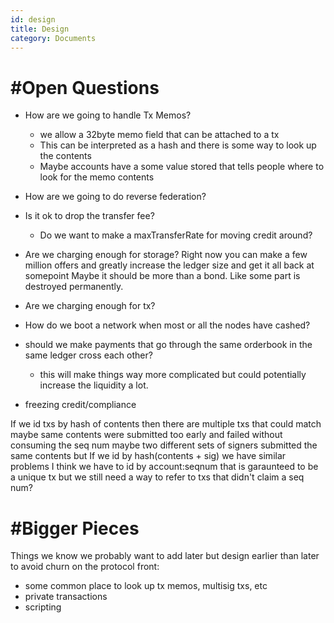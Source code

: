 ```yaml
---
id: design
title: Design
category: Documents
---
```

#Open Questions
==============
- How are we going to handle Tx Memos?
	- we allow a 32byte memo field that can be attached to a tx
	- This can be interpreted as a hash and there is some way to look up the contents
	- Maybe accounts have a some value stored that tells people where to look for the memo contents

- How are we going to do reverse federation?


- Is it ok to drop the transfer fee?
	- Do we want to make a maxTransferRate for moving credit around?


- Are we charging enough for storage?
	Right now you can make a few million offers and greatly increase
		the ledger size and get it all back at somepoint
	Maybe it should be more than a bond. Like some part is destroyed permanently.

- Are we charging enough for tx?

- How do we boot a network when most or all the nodes have cashed?

- should we make payments that go through the same orderbook in the same ledger cross each other?
	- this will make things way more complicated but could potentially increase the liquidity a lot.
- freezing credit/compliance


If we id txs by hash of contents then there are multiple txs that could match
 maybe same contents were submitted too early and failed without consuming the seq num
 maybe two different sets of signers submitted the same contents
 but
 If we id by hash(contents + sig) we have similar problems
 I think we have to id by account:seqnum that is garaunteed to be a unique tx
 but we still need a way to refer to txs that didn't claim a seq num?


#Bigger Pieces
================
Things we know we probably want to add later but design earlier than later
to avoid churn on the protocol front:
- some common place to look up tx memos, multisig txs, etc
- private transactions
- scripting








